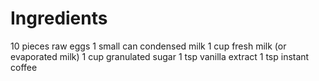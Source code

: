 # Ingredients
10 pieces raw eggs
1 small can condensed milk
1 cup fresh milk (or evaporated milk)
1 cup granulated sugar
1 tsp vanilla extract
1 tsp instant coffee